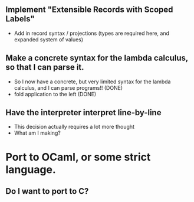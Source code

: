 ## Implement "Extensible Records with Scoped Labels" ##
- Add in record syntax / projections (types are required here, and expanded system of values)

## Make a concrete syntax for the lambda calculus, so that I can parse it. ##
- So I now have a concrete, but very limited syntax for the lambda calculus, and I can parse programs!! (DONE)
- fold application to the left (DONE)

## Have the interpreter interpret line-by-line ##
- This decision actually requires a lot more thought
- What am I making?

# Port to OCaml, or some strict language. # 
## Do I want to port to C? ##
